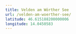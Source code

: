 ```yaml
---
title: Velden am Wörther See
url: /velden-am-woerther-see/
latitude: 46.615188200000006
longitude: 14.0450583
---
```

